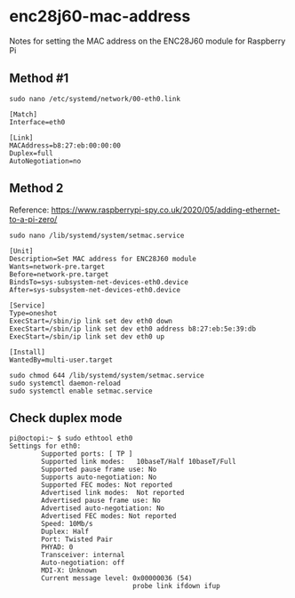 # enc28j60-mac-address
Notes for setting the MAC address on the ENC28J60 module for Raspberry Pi

## Method #1
`sudo nano /etc/systemd/network/00-eth0.link`

```
[Match]
Interface=eth0

[Link]
MACAddress=b8:27:eb:00:00:00
Duplex=full
AutoNegotiation=no
```

## Method 2

Reference: https://www.raspberrypi-spy.co.uk/2020/05/adding-ethernet-to-a-pi-zero/

`sudo nano /lib/systemd/system/setmac.service`

```
[Unit]
Description=Set MAC address for ENC28J60 module
Wants=network-pre.target
Before=network-pre.target
BindsTo=sys-subsystem-net-devices-eth0.device
After=sys-subsystem-net-devices-eth0.device

[Service]
Type=oneshot
ExecStart=/sbin/ip link set dev eth0 down
ExecStart=/sbin/ip link set dev eth0 address b8:27:eb:5e:39:db
ExecStart=/sbin/ip link set dev eth0 up

[Install]
WantedBy=multi-user.target
```


```
sudo chmod 644 /lib/systemd/system/setmac.service
sudo systemctl daemon-reload
sudo systemctl enable setmac.service
```

## Check duplex mode
```
pi@octopi:~ $ sudo ethtool eth0
Settings for eth0:
        Supported ports: [ TP ]
        Supported link modes:   10baseT/Half 10baseT/Full
        Supported pause frame use: No
        Supports auto-negotiation: No
        Supported FEC modes: Not reported
        Advertised link modes:  Not reported
        Advertised pause frame use: No
        Advertised auto-negotiation: No
        Advertised FEC modes: Not reported
        Speed: 10Mb/s
        Duplex: Half
        Port: Twisted Pair
        PHYAD: 0
        Transceiver: internal
        Auto-negotiation: off
        MDI-X: Unknown
        Current message level: 0x00000036 (54)
                               probe link ifdown ifup

```

